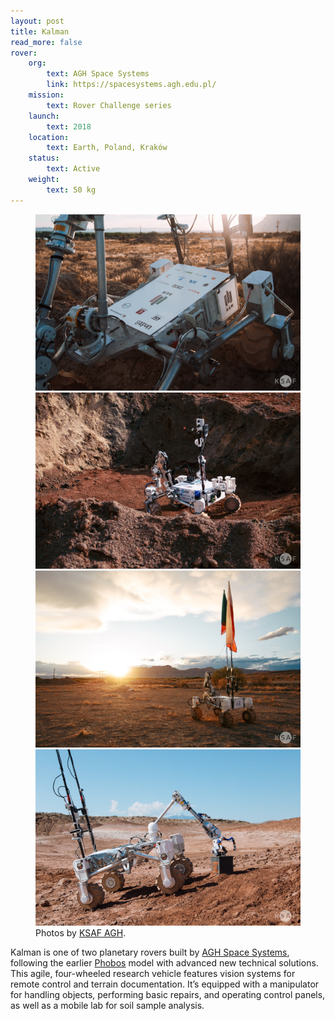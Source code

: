 ```yaml
---
layout: post
title: Kalman
read_more: false
rover:
    org: 
        text: AGH Space Systems
        link: https://spacesystems.agh.edu.pl/
    mission: 
        text: Rover Challenge series
    launch: 
        text: 2018
    location: 
        text: Earth, Poland, Kraków
    status: 
        text: Active
    weight:
        text: 50 kg
---
```


<figure>
    <img src="assets/img/kalman/1.jpg" />
    <img src="assets/img/kalman/2.jpg" />
    <img src="assets/img/kalman/3.jpg" />
    <img src="assets/img/kalman/4.jpg" />
    <figcaption>Photos by <a href="https://www.ksaf.pl/">KSAF AGH</a>.</figcaption>
</figure>

Kalman is one of two planetary rovers built by [AGH Space Systems](https://spacesystems.agh.edu.pl/), following the earlier [Phobos](#phobos) model with advanced new technical solutions. This agile, four-wheeled research vehicle features vision systems for remote control and terrain documentation. It’s equipped with a manipulator for handling objects, performing basic repairs, and operating control panels, as well as a mobile lab for soil sample analysis.

<!--more-->
